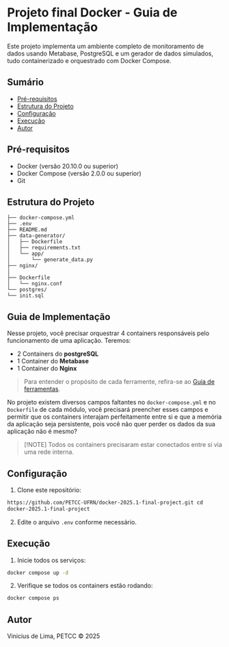 # Projeto final Docker - Guia de Implementação

Este projeto implementa um ambiente completo de monitoramento de dados usando
Metabase, PostgreSQL e um gerador de dados simulados, tudo containerizado e
orquestrado com Docker Compose.

## Sumário <!--toc:start-->

- [Pré-requisitos](#pré-requisitos)
- [Estrutura do Projeto](#estrutura-do-projeto)
- [Configuração](#configuração)
- [Execução](#execução)
- [Autor](#autor) <!--toc:end-->

## Pré-requisitos

- Docker (versão 20.10.0 ou superior)
- Docker Compose (versão 2.0.0 ou superior)
- Git

## Estrutura do Projeto

```
├── docker-compose.yml 
├── .env 
├── README.md 
├── data-generator/ 
│   ├── Dockerfile 
│   ├── requirements.txt 
│   └── app/ 
│       └── generate_data.py
├── nginx/ 
│   
├── Dockerfile 
│   └── nginx.conf 
└── postgres/ 
└── init.sql 
```

## Guia de Implementação

Nesse projeto, você precisar orquestrar 4 containers responsáveis pelo
funcionamento de uma aplicação. Teremos:

- 2 Containers do **postgreSQL**
- 1 Container do **Metabase**
- 1 Container do **Nginx**

> Para entender o propósito de cada ferramente, refira-se ao [Guia de
> ferramentas](./Guia-ferramentas.md).

No projeto existem diversos campos faltantes no `docker-compose.yml` e no
`Dockerfile` de cada módulo, você precisará preencher esses campos e permitir
que os containers interajam perfeitamente entre si e que a memória da aplicação
seja persistente, pois você não quer perder os dados da sua aplicação não é
mesmo?

> [!NOTE] Todos os containers precisaram estar conectados entre si via uma rede
> interna.

## Configuração

1. Clone este repositório:

  ```bash git clone
  https://github.com/PETCC-UFRN/docker-2025.1-final-project.git cd
  docker-2025.1-final-project
  ```

2. Edite o arquivo `.env` conforme necessário.

## Execução

1. Inicie todos os serviços:

  ```bash
 docker compose up -d
 ```

2. Verifique se todos os containers estão rodando:

 ```bash
 docker compose ps
 ```

## Autor

Vinicius de Lima, PETCC &copy; 2025
